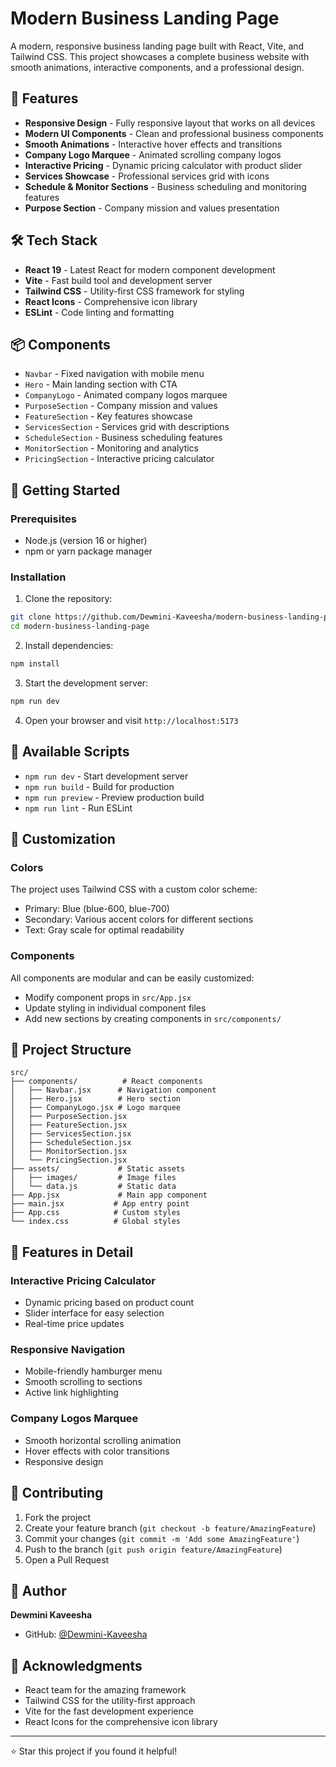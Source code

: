 # Modern Business Landing Page

A modern, responsive business landing page built with React, Vite, and Tailwind CSS. This project showcases a complete business website with smooth animations, interactive components, and a professional design.

## 🚀 Features

- **Responsive Design** - Fully responsive layout that works on all devices
- **Modern UI Components** - Clean and professional business components
- **Smooth Animations** - Interactive hover effects and transitions
- **Company Logo Marquee** - Animated scrolling company logos
- **Interactive Pricing** - Dynamic pricing calculator with product slider
- **Services Showcase** - Professional services grid with icons
- **Schedule & Monitor Sections** - Business scheduling and monitoring features
- **Purpose Section** - Company mission and values presentation

## 🛠️ Tech Stack

- **React 19** - Latest React for modern component development
- **Vite** - Fast build tool and development server
- **Tailwind CSS** - Utility-first CSS framework for styling
- **React Icons** - Comprehensive icon library
- **ESLint** - Code linting and formatting

## 📦 Components

- `Navbar` - Fixed navigation with mobile menu
- `Hero` - Main landing section with CTA
- `CompanyLogo` - Animated company logos marquee
- `PurposeSection` - Company mission and values
- `FeatureSection` - Key features showcase
- `ServicesSection` - Services grid with descriptions
- `ScheduleSection` - Business scheduling features
- `MonitorSection` - Monitoring and analytics
- `PricingSection` - Interactive pricing calculator

## 🚀 Getting Started

### Prerequisites

- Node.js (version 16 or higher)
- npm or yarn package manager

### Installation

1. Clone the repository:
```bash
git clone https://github.com/Dewmini-Kaveesha/modern-business-landing-page.git
cd modern-business-landing-page
```

2. Install dependencies:
```bash
npm install
```

3. Start the development server:
```bash
npm run dev
```

4. Open your browser and visit `http://localhost:5173`

## 📜 Available Scripts

- `npm run dev` - Start development server
- `npm run build` - Build for production
- `npm run preview` - Preview production build
- `npm run lint` - Run ESLint

## 🎨 Customization

### Colors
The project uses Tailwind CSS with a custom color scheme:
- Primary: Blue (blue-600, blue-700)
- Secondary: Various accent colors for different sections
- Text: Gray scale for optimal readability

### Components
All components are modular and can be easily customized:
- Modify component props in `src/App.jsx`
- Update styling in individual component files
- Add new sections by creating components in `src/components/`

## 📁 Project Structure

```
src/
├── components/          # React components
│   ├── Navbar.jsx      # Navigation component
│   ├── Hero.jsx        # Hero section
│   ├── CompanyLogo.jsx # Logo marquee
│   ├── PurposeSection.jsx
│   ├── FeatureSection.jsx
│   ├── ServicesSection.jsx
│   ├── ScheduleSection.jsx
│   ├── MonitorSection.jsx
│   └── PricingSection.jsx
├── assets/             # Static assets
│   ├── images/         # Image files
│   └── data.js         # Static data
├── App.jsx             # Main app component
├── main.jsx           # App entry point
├── App.css            # Custom styles
└── index.css          # Global styles
```

## 🌟 Features in Detail

### Interactive Pricing Calculator
- Dynamic pricing based on product count
- Slider interface for easy selection
- Real-time price updates

### Responsive Navigation
- Mobile-friendly hamburger menu
- Smooth scrolling to sections
- Active link highlighting

### Company Logos Marquee
- Smooth horizontal scrolling animation
- Hover effects with color transitions
- Responsive design

## 🤝 Contributing

1. Fork the project
2. Create your feature branch (`git checkout -b feature/AmazingFeature`)
3. Commit your changes (`git commit -m 'Add some AmazingFeature'`)
4. Push to the branch (`git push origin feature/AmazingFeature`)
5. Open a Pull Request


## 👤 Author

**Dewmini Kaveesha**
- GitHub: [@Dewmini-Kaveesha](https://github.com/Dewmini-Kaveesha)

## 🙏 Acknowledgments

- React team for the amazing framework
- Tailwind CSS for the utility-first approach
- Vite for the fast development experience
- React Icons for the comprehensive icon library

---

⭐ Star this project if you found it helpful!
